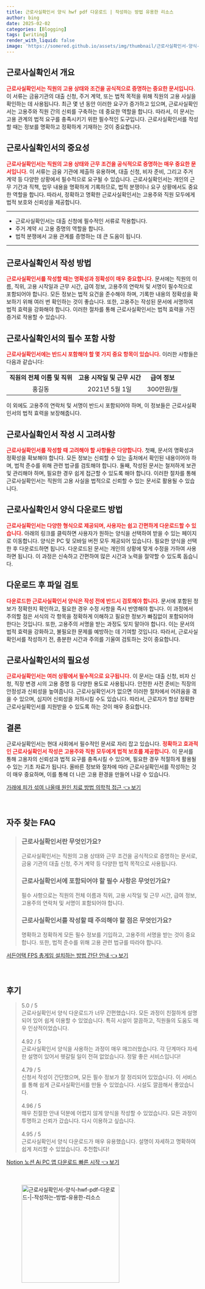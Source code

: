 ```yaml
---
title: 근로사실확인서 양식 hwf pdf 다운로드 | 작성하는 방법 유용한 리소스
author: bing
date: 2025-02-02
categories: [Blogging]
tags: [writing]
render_with_liquid: false
image: 'https://somered.github.io/assets/img/thumbnail/근로사실확인서-양식-hwf-pdf-다운로드-|-작성하는-방법-유용한-리소스.webp'
---
```



<h2 id='근로사실확인서_개요'>근로사실확인서 개요</h2>

<p><b><span style="color: #ee2323;">근로사실확인서는 직원의 고용 상태와 조건을 공식적으로 증명하는 중요한 문서입니다.</span></b> 이 서류는 금융기관의 대출 신청, 주거 계약, 또는 법적 목적을 위해 직원의 고용 사실을 확인하는 데 사용됩니다. 최근 몇 년 동안 이러한 요구가 증가하고 있으며, 근로사실확인서는 고용주와 직원 간의 신뢰를 구축하는 데 중요한 역할을 합니다. 따라서, 이 문서는 고용 관계의 법적 요구를 충족시키기 위한 필수적인 도구입니다. 근로사실확인서를 작성할 때는 정보를 명확하고 정확하게 기재하는 것이 중요합니다.</p>

<h2 id='근로사실확인서_중요성'>근로사실확인서의 중요성</h2>

<p><b><span style="color: #ee2323;">근로사실확인서는 직원의 고용 상태와 근무 조건을 공식적으로 증명하는 매우 중요한 문서입니다.</span></b> 이 서류는 금융 기관에 제출하 유용하며, 대출 신청, 비자 준비, 그리고 주거 계약 등 다양한 상황에서 필수적으로 요구될 수 있습니다. 근로사실확인서는 개인의 근무 기간과 직책, 업무 내용을 명확하게 기록하므로, 법적 분쟁이나 요구 상황에서도 중요한 역할을 합니다. 따라서, 정확하고 명확한 근로사실확인서는 고용주와 직원 모두에게 법적 보호와 신뢰성을 제공합니다.</p>

<hr />

<ul>
    <li>근로사실확인서는 대출 신청에 필수적인 서류로 작용합니다.</li>
    <li>주거 계약 시 고용 증명의 역할을 합니다.</li>
    <li>법적 분쟁에서 고용 관계를 증명하는 데 큰 도움이 됩니다.</li>
</ul>

<hr />

<h2 id='근로사실확인서_작성방법'>근로사실확인서 작성 방법</h2>

<p><b><span style="color: #ee2323;">근로사실확인서를 작성할 때는 명확성과 정확성이 매우 중요합니다.</span></b> 문서에는 직원의 이름, 직위, 고용 시작일과 근무 시간, 급여 정보, 고용주의 연락처 및 서명이 필수적으로 포함되어야 합니다. 모든 정보는 법적 요건을 준수해야 하며, 기록한 내용의 정확성을 확보하기 위해 여러 번 확인하는 것이 좋습니다. 또한, 고용주는 작성된 문서에 서명하여 법적 효력을 강화해야 합니다. 이러한 절차를 통해 근로사실확인서는 법적 효력을 가진 증거로 작용할 수 있습니다.</p>

<h2 id='근로사실확인서_포함사항'>근로사실확인서의 필수 포함 사항</h2>

<p><b><span style="color: #ee2323;">근로사실확인서에는 반드시 포함해야 할 몇 가지 중요 항목이 있습니다.</span></b> 이러한 사항들은 다음과 같습니다:</p>

<table>
    <tr>
        <td style="text-align: center; height: 17px;"><b>직원의 전체 이름 및 직위</b></td>
        <td style="text-align: center; height: 17px;"><b>고용 시작일 및 근무 시간</b></td>
        <td style="text-align: center; height: 17px;"><b>급여 정보</b></td>
    </tr>
    <tr>
        <td style="text-align: center; height: 17px;">홍길동</td>
        <td style="text-align: center; height: 17px;">2021년 5월 1일</td>
        <td style="text-align: center; height: 17px;">300만원/월</td>
    </tr>
</table>

<p>이 외에도 고용주의 연락처 및 서명이 반드시 포함되어야 하며, 이 정보들은 근로사실확인서의 법적 효력을 보장해줍니다.</p>

<h2 id='근로사실확인서_작성시_고려사항'>근로사실확인서 작성 시 고려사항</h2>

<p><b><span style="color: #ee2323;">근로사실확인서를 작성할 때 고려해야 할 사항들은 다양합니다.</span></b> 첫째, 문서의 명확성과 정확성을 확보해야 합니다. 모든 정보는 신뢰할 수 있는 출처에서 확인된 내용이어야 하며, 법적 준수를 위해 관련 법규를 검토해야 합니다. 둘째, 작성된 문서는 철저하게 보관 및 관리해야 하며, 필요한 경우 쉽게 접근할 수 있도록 해야 합니다. 이러한 절차를 통해 근로사실확인서는 직원의 고용 사실을 법적으로 신뢰할 수 있는 문서로 활용될 수 있습니다.</p>

<h2 id='근로사실확인서_다운로드_방법'>근로사실확인서 양식 다운로드 방법</h2>

<p><b><span style="color: #ee2323;">근로사실확인서는 다양한 형식으로 제공되며, 사용자는 쉽고 간편하게 다운로드할 수 있습니다.</span></b> 아래의 링크를 클릭하면 사용자가 원하는 양식을 선택하여 받을 수 있는 페이지로 이동합니다. 양식은 PC 및 모바일 버전 모두 제공되어 있습니다. 필요한 양식을 선택한 후 다운로드하면 됩니다. 다운로드된 문서는 개인의 상황에 맞게 수정을 가하여 사용하면 됩니다. 이 과정은 신속하고 간편하여 많은 시간과 노력을 절약할 수 있도록 돕습니다.</p>

<h2 id='근로사실확인서_검토후_작성'>다운로드 후 파일 검토</h2>

<p><b><span style="color: #ee2323;">다운로드한 근로사실확인서 양식은 작성 전에 반드시 검토해야 합니다.</span></b> 문서에 포함된 정보가 정확한지 확인하고, 필요한 경우 수정 사항을 즉시 반영해야 합니다. 이 과정에서 주의할 점은 서식의 각 항목을 정확하게 이해하고 필요한 정보가 빠짐없이 포함되어야 한다는 것입니다. 또한, 고용주의 서명을 받는 과정도 잊지 말아야 합니다. 이는 문서의 법적 효력을 강화하고, 불필요한 문제를 예방하는 데 기여할 것입니다. 따라서, 근로사실확인서를 작성하기 전, 충분한 시간과 주의를 기울여 검토하는 것이 중요합니다.</p>

<h2 id='근로사실확인서_필요성'>근로사실확인서의 필요성</h2>

<p><b><span style="color: #ee2323;">근로사실확인서는 여러 상황에서 필수적으로 요구됩니다.</span></b> 이 문서는 대출 신청, 비자 신청, 직장 변경 시의 고용 증명 등 다양한 용도로 사용됩니다. 안전한 사전 준비는 직장의 안정성과 신뢰성을 높여줍니다. 근로사실확인서가 없으면 이러한 절차에서 어려움을 겪을 수 있으며, 심지어 신뢰성을 저하시킬 수도 있습니다. 따라서, 근로자가 항상 정확한 근로사실확인서를 지원받을 수 있도록 하는 것이 매우 중요합니다.</p>

<h2 id='결론'>결론</h2>

<p>근로사실확인서는 현대 사회에서 필수적인 문서로 자리 잡고 있습니다. <b><span style="color: #ee2323;">정확하고 효과적인 근로사실확인서 작성은 고용주와 직원 모두에게 법적 보호를 제공합니다.</span></b> 이 문서를 통해 고용자의 신뢰성과 법적 요구를 충족시킬 수 있으며, 필요한 경우 적절하게 활용될 수 있는 기초 자료가 됩니다. 올바른 정보와 절차에 따라 근로사실확인서를 작성하는 것이 매우 중요하며, 이를 통해 더 나은 고용 환경을 만들어 나갈 수 있습니다.</p>


<p><a class="click-button" title="가래에 피가 섞여 나올때 원인 치료 방법 의학적 접근" href="https://somered.github.io/posts/%EA%B0%80%EB%9E%98%EC%97%90-%ED%94%BC%EA%B0%80-%EC%84%9E%EC%97%AC-%EB%82%98%EC%98%AC%EB%95%8C-%EC%9B%90%EC%9D%B8-%EC%B9%98%EB%A3%8C-%EB%B0%A9%EB%B2%95-%EC%9D%98%ED%95%99%EC%A0%81-%EC%A0%91%EA%B7%BC/" rel="dofollow">가래에 피가 섞여 나올때 원인 치료 방법 의학적 접근 👈 보기</a></p><br>
<h2 id='자주_찾는_FAQ'>자주 찾는 FAQ</h2>
<div itemscope="" itemtype="https://schema.org/FAQPage"> 
<blockquote> 
<div itemscope="" itemprop="mainEntity" itemtype="https://schema.org/Question"> 
<h3 itemprop="name">근로사실확인서란 무엇인가요?</h3> 
<div itemscope="" itemprop="acceptedAnswer" itemtype="https://schema.org/Answer"> 
<span itemprop="text"> 
<p>근로사실확인서는 직원의 고용 상태와 근무 조건을 공식적으로 증명하는 문서로, 금융 기관의 대출 신청, 주거 계약 등 다양한 법적 목적으로 사용됩니다.</p> 
</span> 
</div> 
</div> 
<div itemscope="" itemprop="mainEntity" itemtype="https://schema.org/Question"> 
<h3 itemprop="name">근로사실확인서에 포함되어야 할 필수 사항은 무엇인가요?</h3> 
<div itemscope="" itemprop="acceptedAnswer" itemtype="https://schema.org/Answer"> 
<span itemprop="text"> 
<p>필수 사항으로는 직원의 전체 이름과 직위, 고용 시작일 및 근무 시간, 급여 정보, 고용주의 연락처 및 서명이 포함되어야 합니다.</p> 
</span> 
</div> 
</div> 
<div itemscope="" itemprop="mainEntity" itemtype="https://schema.org/Question"> 
<h3 itemprop="name">근로사실확인서를 작성할 때 주의해야 할 점은 무엇인가요?</h3> 
<div itemscope="" itemprop="acceptedAnswer" itemtype="https://schema.org/Answer"> 
<span itemprop="text"> 
<p>명확하고 정확하게 모든 필수 정보를 기입하고, 고용주의 서명을 받는 것이 중요합니다. 또한, 법적 준수를 위해 고용 관련 법규를 따라야 합니다.</p> 
</span> 
</div> 
</div> 
</blockquote> 
</div>
<p><a class="click-button" title="서든어택 FPS 총게임 설치하는 방법 간단 안내" href="https://somered.github.io/posts/%EC%84%9C%EB%93%A0%EC%96%B4%ED%83%9D-FPS-%EC%B4%9D%EA%B2%8C%EC%9E%84-%EC%84%A4%EC%B9%98%ED%95%98%EB%8A%94-%EB%B0%A9%EB%B2%95-%EA%B0%84%EB%8B%A8-%EC%95%88%EB%82%B4/" rel="dofollow">서든어택 FPS 총게임 설치하는 방법 간단 안내 👈 보기</a></p><br>
<h2 id='후기'>후기</h2>
<div itemscope itemtype="https://schema.org/Product">
  <blockquote>
  <div itemprop="review" itemscope itemtype="https://schema.org/Review">
      <div itemprop="reviewRating" itemscope itemtype="https://schema.org/Rating"> <span itemprop="ratingValue">5.0</span> / <span itemprop="bestRating">5</span> </div>
      <span itemprop="reviewBody">근로사실확인서 양식 다운로드가 너무 간편했습니다. 모든 과정이 친절하게 설명되어 있어 쉽게 이용할 수 있었습니다. 특히 시설이 깔끔하고, 직원들의 도움도 매우 인상적이었습니다.</span>
  </div>
  <br>
  <div itemprop="review" itemscope itemtype="https://schema.org/Review">
      <div itemprop="reviewRating" itemscope itemtype="https://schema.org/Rating"> <span itemprop="ratingValue">4.92</span> / <span itemprop="bestRating">5</span> </div>
      <span itemprop="reviewBody">근로사실확인서 양식을 사용하는 과정이 매우 매끄러웠습니다. 각 단계마다 자세한 설명이 있어서 헷갈릴 일이 전혀 없었습니다. 정말 좋은 서비스입니다!</span>
  </div>
  <br>
  <div itemprop="review" itemscope itemtype="https://schema.org/Review">
      <div itemprop="reviewRating" itemscope itemtype="https://schema.org/Rating"> <span itemprop="ratingValue">4.79</span> / <span itemprop="bestRating">5</span> </div>
      <span itemprop="reviewBody">신청서 작성이 간단했으며, 모든 필수 정보가 잘 정리되어 있었습니다. 이 서비스를 통해 쉽게 근로사실확인서를 만들 수 있었습니다. 시설도 깔끔해서 좋았습니다.</span>
  </div>
  <br>
  <div itemprop="review" itemscope itemtype="https://schema.org/Review">
      <div itemprop="reviewRating" itemscope itemtype="https://schema.org/Rating"> <span itemprop="ratingValue">4.96</span> / <span itemprop="bestRating">5</span> </div>
      <span itemprop="reviewBody">매우 친절한 안내 덕분에 어렵지 않게 양식을 작성할 수 있었습니다. 모든 과정이 투명하고 신뢰가 갔습니다. 다시 이용하고 싶습니다.</span>
  </div>
  <br>
  <div itemprop="review" itemscope itemtype="https://schema.org/Review">
      <div itemprop="reviewRating" itemscope itemtype="https://schema.org/Rating"> <span itemprop="ratingValue">4.95</span> / <span itemprop="bestRating">5</span> </div>
      <span itemprop="reviewBody">근로사실확인서 양식 다운로드가 매우 유용했습니다. 설명이 자세하고 명확하여 쉽게 처리할 수 있었습니다. 추천합니다!</span>
  </div>
  </blockquote>
</div>
<p><a class="click-button" title="Notion 노션 Ai PC 앱 다운로드 빠른 시작" href="https://somered.github.io/posts/Notion-%EB%85%B8%EC%85%98-Ai-PC-%EC%95%B1-%EB%8B%A4%EC%9A%B4%EB%A1%9C%EB%93%9C-%EB%B9%A0%EB%A5%B8-%EC%8B%9C%EC%9E%91/" rel="dofollow">Notion 노션 Ai PC 앱 다운로드 빠른 시작 👈 보기</a></p><br>
<figure class="image"><img src="https://somered.github.io/assets/img/thumbnail/근로사실확인서-양식-hwf-pdf-다운로드-|-작성하는-방법-유용한-리소스.webp" alt="근로사실확인서-양식-hwf-pdf-다운로드-|-작성하는-방법-유용한-리소스" width="256" height="256"></figure>